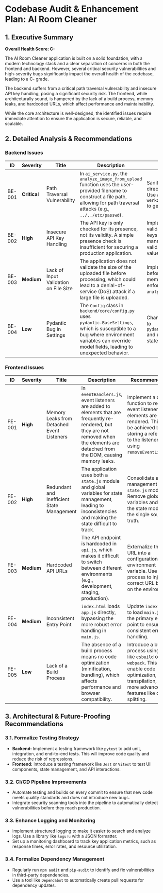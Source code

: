 # Codebase Audit & Enhancement Plan: AI Room Cleaner

## 1. Executive Summary

**Overall Health Score: C-**

The AI Room Cleaner application is built on a solid foundation, with a modern technology stack and a clear separation of concerns in both the frontend and backend. However, several critical security vulnerabilities and high-severity bugs significantly impact the overall health of the codebase, leading to a C- grade.

The backend suffers from a critical path traversal vulnerability and insecure API key handling, posing a significant security risk. The frontend, while architecturally sound, is hampered by the lack of a build process, memory leaks, and hardcoded URLs, which affect performance and maintainability.

While the core architecture is well-designed, the identified issues require immediate attention to ensure the application is secure, reliable, and scalable.

## 2. Detailed Analysis & Recommendations

### Backend Issues

| ID | Severity | Title | Description | Recommendation |
| --- | --- | --- | --- | --- |
| BE-001 | **Critical** | Path Traversal Vulnerability | In `ai_service.py`, the `analyze_image_from_upload` function uses the user-provided filename to construct a file path, allowing for path traversal attacks (e.g., `../../etc/passwd`). | Sanitize the filename to remove directory traversal characters. Use a library like `werkzeug.utils.secure_filename` to generate a safe filename. |
| BE-002 | **High** | Insecure API Key Handling | The API key is only checked for its presence, not its validity. A simple presence check is insufficient for securing a production application. | Implement a proper API key validation mechanism. Store API keys securely using a secrets management solution and validate them against the stored values. |
| BE-003 | **Medium** | Lack of Input Validation on File Size | The application does not validate the size of the uploaded file before processing, which could lead to a denial-of-service (DoS) attack if a large file is uploaded. | Implement a file size check before reading the file into memory. The check should be enforced in the `analyze_room_secure` function. |
| BE-004 | **Low** | Pydantic Bug in Settings | The `Config` class in `backend/core/config.py` uses `pydantic.BaseSettings`, which is susceptible to a bug where environment variables can override model fields, leading to unexpected behavior. | Change `pydantic.BaseSettings` to `pydantic_settings.BaseSettings` and update the import statement accordingly. |

### Frontend Issues

| ID | Severity | Title | Description | Recommendation |
| --- | --- | --- | --- | --- |
| FE-001 | **High** | Memory Leaks from Detached Event Listeners | In `eventHandlers.js`, event listeners are added to elements that are frequently re-rendered, but they are not removed when the elements are detached from the DOM, causing memory leaks. | Implement a cleanup function to remove event listeners when elements are re-rendered. This can be achieved by storing a reference to the listener and using `removeEventListener`. |
| FE-002 | **High** | Redundant and Inefficient State Management | The application uses both a `state.js` module and global variables for state management, leading to inconsistencies and making the state difficult to track. | Consolidate all state management into the `state.js` module. Remove global variables and use the state module as the single source of truth. |
| FE-003 | **Medium** | Hardcoded API URLs | The API endpoint is hardcoded in `api.js`, which makes it difficult to switch between different environments (e.g., development, staging, production). | Externalize the API URL into a configuration file or environment variable. Use a build process to inject the correct URL based on the environment. |
| FE-004 | **Medium** | Inconsistent Entry Point | `index.html` loads `app.js` directly, bypassing the more robust error handling in `main.js`. | Update `index.html` to load `main.js` as the primary entry point to ensure consistent error handling. |
| FE-005 | **Low** | Lack of a Build Process | The absence of a build process means no code optimization (minification, bundling), which affects performance and browser compatibility. | Introduce a build process using a tool like `esbuild` or `webpack`. This will enable code optimization, transpilation, and more advanced features like code splitting. |

## 3. Architectural & Future-Proofing Recommendations

### 3.1. Formalize Testing Strategy

*   **Backend:** Implement a testing framework like `pytest` to add unit, integration, and end-to-end tests. This will improve code quality and reduce the risk of regressions.
*   **Frontend:** Introduce a testing framework like `Jest` or `Vitest` to test UI components, state management, and API interactions.

### 3.2. CI/CD Pipeline Improvements

*   Automate testing and builds on every commit to ensure that new code meets quality standards and does not introduce new bugs.
*   Integrate security scanning tools into the pipeline to automatically detect vulnerabilities before they reach production.

### 3.3. Enhance Logging and Monitoring

*   Implement structured logging to make it easier to search and analyze logs. Use a library like `loguru` with a JSON formatter.
*   Set up a monitoring dashboard to track key application metrics, such as response times, error rates, and resource utilization.

### 3.4. Formalize Dependency Management

*   Regularly run `npm audit` and `pip-audit` to identify and fix vulnerabilities in third-party dependencies.
*   Use a tool like `Dependabot` to automatically create pull requests for dependency updates.